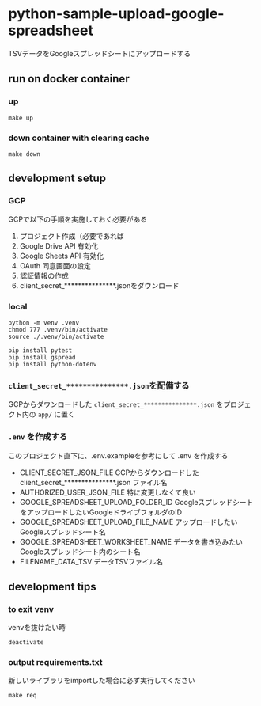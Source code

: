 # python-sample-upload-google-spreadsheet

TSVデータをGoogleスプレッドシートにアップロードする

## run on docker container
### up
```
make up
```

### down container with clearing cache
```
make down
```

## development setup
### GCP
GCPで以下の手順を実施しておく必要がある
1. プロジェクト作成（必要であれば
2. Google Drive API 有効化
3. Google Sheets API 有効化
4. OAuth 同意画面の設定
5. 認証情報の作成
6. client_secret_***************.jsonをダウンロード

### local
```
python -m venv .venv
chmod 777 .venv/bin/activate
source ./.venv/bin/activate

pip install pytest
pip install gspread
pip install python-dotenv
```

### `client_secret_***************.json`を配備する
GCPからダウンロードした `client_secret_***************.json` をプロジェクト内の `app/` に置く

### `.env` を作成する
このプロジェクト直下に、.env.exampleを参考にして .env を作成する
* CLIENT_SECRET_JSON_FILE
  GCPからダウンロードした client_secret_***************.json ファイル名
* AUTHORIZED_USER_JSON_FILE
  特に変更しなくて良い
* GOOGLE_SPREADSHEET_UPLOAD_FOLDER_ID
  GoogleスプレッドシートをアップロードしたいGoogleドライブフォルダのID
* GOOGLE_SPREADSHEET_UPLOAD_FILE_NAME
  アップロードしたいGoogleスプレッドシート名
* GOOGLE_SPREADSHEET_WORKSHEET_NAME
  データを書き込みたいGoogleスプレッドシート内のシート名
* FILENAME_DATA_TSV
  データTSVファイル名

## development tips
### to exit venv
venvを抜けたい時
```
deactivate
```

### output requirements.txt
新しいライブラリをimportした場合に必ず実行してください
```
make req
```
